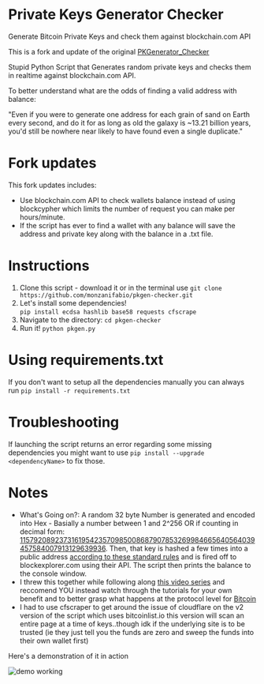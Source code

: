 # Private Keys Generator Checker
Generate Bitcoin Private Keys and check them against blockchain.com API

This is a fork and update of the original [PKGenerator_Checker](https://github.com/Frankenmint/PKGenerator_Checker)

Stupid Python Script that Generates random private keys and checks them in realtime against blockchain.com API.

To better understand what are the odds of finding a valid address with balance:

"Even if you were to generate one address for each grain of sand on Earth every second, and do it for as long as old the galaxy is ~13.21 billion years, you'd still be nowhere near likely to have found even a single duplicate."

# Fork updates
This fork updates includes:
- Use blockchain.com API to check wallets balance instead of using blockcypher which limits the number of request you can make per hours/minute.
- If the script has ever to find a wallet with any balance will save the address and private key along with the balance in a .txt file.

# Instructions

1. Clone this script - download it or in the terminal use `git clone https://github.com/monzanifabio/pkgen-checker.git`
1. Let's install some dependencies!  
`pip install ecdsa hashlib base58 requests cfscrape`
1. Navigate to the directory: `cd pkgen-checker`
1. Run it! `python pkgen.py`

# Using requirements.txt

If you don't want to setup all the dependencies manually you can always run
`pip install -r requirements.txt`

# Troubleshooting

If launching the script returns an error regarding some missing dependencies you might want to use `pip install --upgrade <dependencyName>` to fix those.

# Notes


* What's Going on?:  A random 32 byte Number is generated and encoded into Hex - Basially a number between 1 and 2^256 OR if counting in decimal form: [115792089237316195423570985008687907853269984665640564039457584007913129639936](http://www.calculatorsoup.com/calculators/algebra/exponent.php).  Then, that key is hashed a few times into a public address [according to these standard rules](https://en.bitcoin.it/w/images/en/9/9b/PubKeyToAddr.png) and is fired off to blockexplorer.com using their API. The script then prints the balance to the console window.
* I threw this together while following along [this video series](https://www.youtube.com/playlist?list=PLH4m2oS2ratfeNpZAoVwPlQqEr3HgNu7S) and reccomend YOU instead watch through the tutorials for your own benefit and to better grasp what happens at the protocol level for [Bitcoin](https://bitcoin.org)
* I had to use cfscraper to get around the issue of cloudflare on the v2 version of the script which uses bitcoinlist.io this version will scan an entire page at a time of keys..though idk if the underlying site is to be trusted (ie they just tell you the funds are zero and sweep the funds into their own wallet first)

Here's a demonstration of it in action

![demo working](http://g.recordit.co/z6QqeZyEM1.gif "We're Generating Private Keys and Checking Them on the Fly!")
